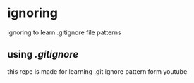 # ignoring
ignoring to learn .gitignore file patterns

## using *.gitignore*
this repe is made  for learning .git ignore pattern form youtube
